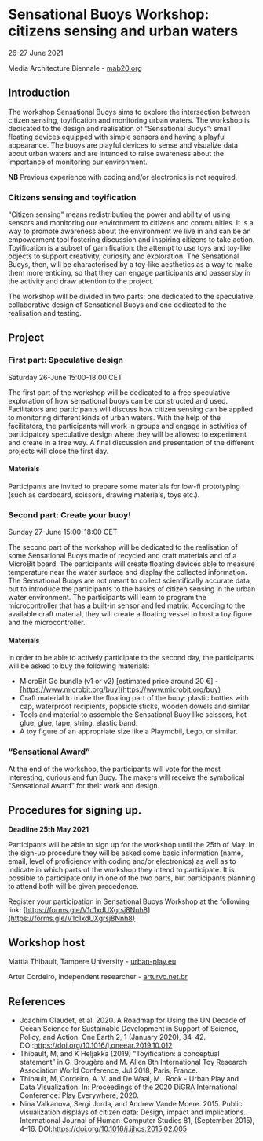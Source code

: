 # Sensational Buoys Workshop: citizens sensing and urban waters

26-27 June 2021

Media Architecture Biennale - [mab20.org](http://mab20.org)

## Introduction
The workshop Sensational Buoys aims to explore the intersection between citizen sensing, toyification and monitoring urban waters. 
The workshop is dedicated to the design and realisation of “Sensational Buoys”: small floating devices equipped with simple sensors and having a playful appearance. The buoys are playful devices to sense and visualize data about urban waters and are intended to raise awareness about the importance of monitoring our environment. 

**NB** Previous experience with coding and/or electronics is not required.

### Citizens sensing and toyification
“Citizen sensing” means redistributing the power and ability of using sensors and monitoring our environment to citizens and communities. It is a way to promote awareness about the environment we live in and can be an empowerment tool fostering discussion and inspiring citizens to take action. 
Toyification is a subset of gamification: the attempt to use toys and toy-like objects to support creativity, curiosity and exploration. The Sensational Buoys, then, will be characterised by a toy-like aesthetics as a way to make them more enticing, so that they can engage participants and passersby in the activity and draw attention to the project.

The workshop will be divided in two parts: one dedicated to the speculative, collaborative design of Sensational Buoys and one dedicated to the realisation and testing.

## Project

### First part: Speculative design 

Saturday 26-June 15:00-18:00 CET

The first part of the workshop will be dedicated to a free speculative exploration of how sensational buoys can be constructed and used. Facilitators and participants will discuss how citizen sensing can be applied to monitoring different kinds of urban waters. 
With the help of the facilitators, the participants will work in groups and engage in activities of participatory speculative design where they will be allowed to experiment and create in a free way. A final discussion and presentation of the different projects will close the first day. 

#### Materials

Participants are invited to prepare some materials for low-fi prototyping (such as cardboard, scissors, drawing materials, toys etc.). 

### Second part: Create your buoy! 

Sunday 27-June 15:00-18:00 CET

The second part of the workshop will be dedicated to the realisation of some Sensational Buoys made of recycled and craft materials and of a MicroBit board. The participants will create floating devices able to measure temperature near the water surface and display the collected information. The Sensational Buoys are not meant to collect scientifically accurate data, but to introduce the participants to the basics of citizen sensing in the urban water environment.
The participants will learn to program the microcontroller that has a built-in sensor and led matrix. According to the available craft material, they will create a floating vessel to host a toy figure and the microcontroller.

#### Materials

In order to be able to actively participate to the second day, the participants will be asked to buy the following materials:
- MicroBit Go bundle (v1 or v2) [estimated price around 20 €] - [https://www.microbit.org/buy](https://www.microbit.org/buy)
- Craft material to make the floating part of the buoy: plastic bottles with cap, waterproof recipients, popsicle sticks, wooden dowels and similar.
- Tools and material to assemble the Sensational Buoy like scissors, hot glue, glue, tape, string, elastic band.
- A toy figure of an appropriate size like a Playmobil, Lego, or similar.

### “Sensational Award” 

At the end of the workshop, the participants will vote for the most interesting, curious and fun Buoy. The makers will receive the symbolical “Sensational Award” for their work and design.

## Procedures for signing up.

**Deadline 25th May 2021**

Participants will be able to sign up for the workshop until the 25th of May. In the sign-up procedure they will be asked some basic information (name, email, level of proficiency with coding and/or electronics) as well as to indicate in which parts of the workshop they intend to participate. It is possible to participate only in one of the two parts, but participants planning to attend both will be given precedence.

Register your participation in Sensational Buoys Workshop at the following link: [https://forms.gle/V1c1xdUXgrsj8Nnh8](https://forms.gle/V1c1xdUXgrsj8Nnh8)

## Workshop host

Mattia Thibault, Tampere University - [urban-play.eu](http://urban-play.eu/)

Artur Cordeiro, independent researcher - [arturvc.net.br](http://arturvc.net.br)

## References

- Joachim Claudet, et al. 2020. A Roadmap for Using the UN Decade of Ocean Science for Sustainable Development in Support of Science, Policy, and Action. One Earth 2, 1 (January 2020), 34–42. DOI:https://doi.org/10.1016/j.oneear.2019.10.012
- Thibault, M, and K Heljakka (2019) “Toyification: a conceptual statement” in G. Brougère and M. Allen 8th International Toy Research Association World Conference, Jul 2018, Paris, France.
- Thibault, M, Cordeiro, A. V. and De Waal, M.. Rook - Urban Play and Data Visualization. In: Proceedings of the 2020 DiGRA International Conference: Play Everywhere, 2020. 
- Nina Valkanova, Sergi Jorda, and Andrew Vande Moere. 2015. Public visualization displays of citizen data: Design, impact and implications. International Journal of Human-Computer Studies 81, (September 2015), 4–16. DOI:https://doi.org/10.1016/j.ijhcs.2015.02.005


